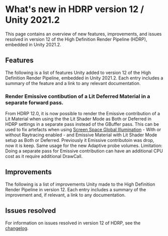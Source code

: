# What's new in HDRP version 12 / Unity 2021.2

This page contains an overview of new features, improvements, and issues resolved in version 12 of the High Definition Render Pipeline (HDRP), embedded in Unity 2021.2.

## Features

The following is a list of features Unity added to version 12 of the High Definition Render Pipeline, embedded in Unity 2021.2. Each entry includes a summary of the feature and a link to any relevant documentation.

### Render Emissive contibution of a Lit Deferred Material in a separate forward pass.

From HDRP 12.0, it is now possible to render the Emissive contribution of a Lit Material when using the the Lit Shader Mode as Both or Deferred in HDRP settings in a separate pass instead of the GBuffer pass.
This can be used to fix artefacts when using [Screen Space Global Illumination](Override-Screen-Space-GI.md) - With or without Raytracing enabled - and Emissive Material with Lit Shader Mode setup as Both or Deferred. Previously it Emissive contributoin was drop, now it is keep. Same usage for the new Adaptive probe volumes.
Limitation: Doing a separate pass for Emissive contribution can have an additional CPU cost as it require additional DrawCall.


## Improvements

The following is a list of improvements Unity made to the High Definition Render Pipeline in version 12. Each entry includes a summary of the improvement and, if relevant, a link to any documentation.





## Issues resolved

For information on issues resolved in version 12 of HDRP, see the [changelog](https://docs.unity3d.com/Packages/com.unity.render-pipelines.high-definition@12.0/changelog/CHANGELOG.html).
